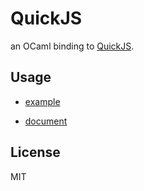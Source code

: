 # QuickJS

an OCaml binding to [QuickJS](https://bellard.org/quickjs/quickjs.html).

## Usage

- [example](https://github.com/dhcmrlchtdj/ocaml-quickjs/blob/master/test/example.ml)

- [document]()

## License

MIT
